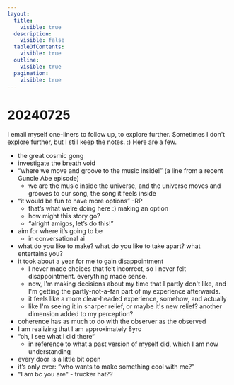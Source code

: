 ```yaml
---
layout:
  title:
    visible: true
  description:
    visible: false
  tableOfContents:
    visible: true
  outline:
    visible: true
  pagination:
    visible: true
---
```


# 20240725

I email myself one-liners to follow up, to explore further. Sometimes I don't explore further, but I still keep the notes. :) Here are a few.

* the great cosmic gong
* investigate the breath void
* “where we move and groove to the music inside!” (a line from a recent Guncle Abe episode)
  * we are the music inside the universe, and the universe moves and grooves to our song, the song it feels inside
* “it would be fun to have more options” -RP
  * that’s what we’re doing here :) making an option
  * how might this story go?
  * “alright amigos, let’s do this!”
* aim for where it’s going to be
  * in conversational ai
* what do you like to make? what do you like to take apart? what entertains you?
* it took about a year for me to gain disappointment
  * I never made choices that felt incorrect, so I never felt disappointment. everything made sense.
  * now, I'm making decisions about my time that I partly don't like, and I'm getting the partly-not-a-fan part of my experience afterwards.
  * it feels like a more clear-headed experience, somehow, and actually
  * like I'm seeing it in sharper relief, or maybe it's new relief? another dimension added to my perception?
* coherence has as much to do with the observer as the observed
* I am realizing that I am approximately 8yro
* “oh, I see what I did there“
  * in reference to what a past version of myself did, which I am now understanding
* every door is a little bit open
* it’s only ever: “who wants to make something cool with me?”
* "I am bc you are" - trucker hat??
